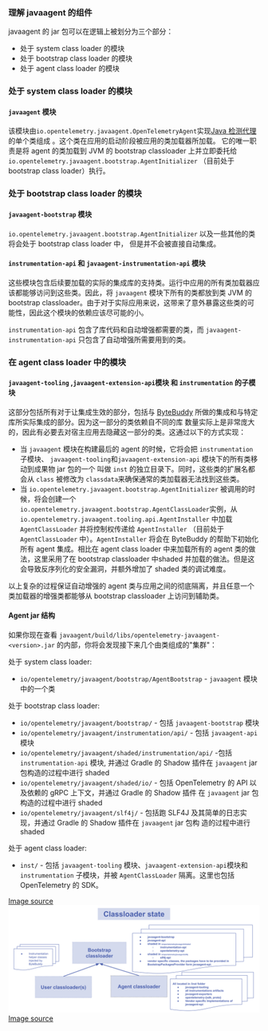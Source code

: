### 理解 javaagent 的组件

javaagent 的 jar 包可以在逻辑上被划分为三个部分：

- 处于 system class loader 的模块
- 处于 bootstrap class loader 的模块
- 处于 agent class loader 的模块

### 处于 system class loader 的模块

#### `javaagent` 模块

该模块由`io.opentelemetry.javaagent.OpenTelemetryAgent`实现[Java 检测代理](https://docs.oracle.com/javase/7/docs/api/java/lang/instrument/package-summary.html)的单个类组成 。这个类在应用的启动阶段被应用的类加载器所加载。
它的唯一职责是将 agent 的类加载到 JVM 的 bootstrap classloader 上并立即委托给 `io.opentelemetry.javaagent.bootstrap.AgentInitializer`
（目前处于 bootstrap class loader）执行。

### 处于 bootstrap class loader 的模块

#### `javaagent-bootstrap` 模块

`io.opentelemetry.javaagent.bootstrap.AgentInitializer` 以及一些其他的类将会处于 bootstrap class loader 中，
但是并不会被直接自动集成。

#### `instrumentation-api` 和 `javaagent-instrumentation-api` 模块

这些模块包含后续要加载的实际的集成库的支持类。运行中应用的所有类加载器应该都能够访问到这些类。因此，将 `javaagent` 模块下所有的类都放到类
JVM 的 bootstrap classloader。由于对于实际应用来说，这带来了意外暴露这些类的可能性，因此这个模块的依赖应该尽可能的小。

`instrumentation-api` 包含了库代码和自动增强都需要的类，而 `javaagent-instrumentation-api` 只包含了自动增强所需要用到的类。

### 在 agent class loader 中的模块

#### `javaagent-tooling` ,`javaagent-extension-api`模块 和 `instrumentation` 的子模块

这部分包括所有对于让集成生效的部分，包括与 [ByteBuddy](https://bytebuddy.net/) 所做的集成和与特定库所实际集成的部分。因为这一部分的类依赖自不同的库
数量实际上是非常庞大的，因此有必要去对宿主应用去隐藏这一部分的类。这通过以下的方式实现：

- 当 `javaagent` 模块在构建最后的 agent 的时候，它将会把 `instrumentation` 子模块、 `javaagent-tooling`和`javaagent-extension-api` 模块下的所有类移动到成果物 jar 包的一个
  叫做 `inst` 的独立目录下。同时，这些类的扩展名都会从 `class` 被修改为 `classdata`来确保通常的类加载器无法找到这些类。
- 当 `io.opentelemetry.javaagent.bootstrap.AgentInitializer` 被调用的时候，将会创建一个 `io.opentelemetry.javaagent.bootstrap.AgentClassLoader`实例，从`io.opentelemetry.javaagent.tooling.api.AgentInstaller` 中加载 `AgentClassLoader` 并将控制权传递给 `AgentInstaller` （目前处于 `AgentClassLoader` 中）。`AgentInstaller` 将会在 ByteBuddy 的帮助下初始化所有 agent 集成。相比在 agent class loader 中来加载所有的 agent 类的做法，这里采用了在 bootstrap classloader 中shaded 并加载的做法。但是这会导致反序列化的安全漏洞，并额外增加了 shaded 类的调试难度。

以上复杂的过程保证自动增强的 agent 类与应用之间的彻底隔离，并且任意一个类加载器的增强类都能够从 bootstrap classloader 上访问到辅助类。

#### Agent jar 结构

如果你现在查看 `javaagent/build/libs/opentelemetry-javaagent-<version>.jar` 的内部，你将会发现接下来几个由类组成的"集群"：

处于 system class loader:

- `io/opentelemetry/javaagent/bootstrap/AgentBootstrap` - `javaagent` 模块中的一个类

处于 bootstrap class loader:

- `io/opentelemetry/javaagent/bootstrap/` - 包括 `javaagent-bootstrap` 模块
- `io/opentelemetry/javaagent/instrumentation/api/` - 包括 `javaagent-api` 模块
- `io/opentelemetry/javaagent/shaded/instrumentation/api/` -包括 `instrumentation-api` 模块,
  并通过 Gradle 的 Shadow 插件在 `javaagent` jar 包构造的过程中进行 shaded
- `io/opentelemetry/javaagent/shaded/io/` - 包括 OpenTelemetry 的 API 以及依赖的 gRPC 上下文，并通过 Gradle 的 Shadow 插件
  在 `javaagent` jar 包构造的过程中进行 shaded
- `io/opentelemetry/javaagent/slf4j/` - 包括跑 SLF4J 及其简单的日志实现，并通过 Gradle 的 Shadow 插件在 `javaagent` jar 包构
  造的过程中进行 shaded

处于 agent class loader:

- `inst/` - 包括 `javaagent-tooling` 模块、`javaagent-extension-api`模块和 `instrumentation` 子模块，并被 `AgentClassLoader` 隔离。这里也包括 OpenTelemetry
  的 SDK。

[Image source](https://docs.google.com/drawings/d/1FyRd11emnHvNWzUXLdpMNyf2R-auZlJsicNg8FpU_Ys)
![Agent classloader state](classloader-state.svg)
[Image source](https://docs.google.com/drawings/d/1WlJ_VHuo_t4RurQ6_qiQHdEBgRLc22l7L5f5dFRqgB8)
